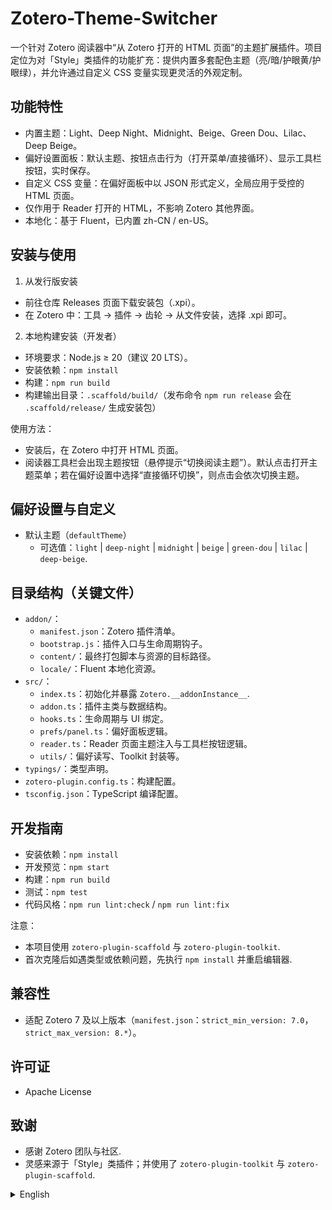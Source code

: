 # Zotero-Theme-Switcher

一个针对 Zotero 阅读器中“从 Zotero 打开的 HTML 页面”的主题扩展插件。项目定位为对「Style」类插件的功能扩充：提供内置多套配色主题（亮/暗/护眼黄/护眼绿），并允许通过自定义 CSS 变量实现更灵活的外观定制。

## 功能特性

 - 内置主题：Light、Deep Night、Midnight、Beige、Green Dou、Lilac、Deep Beige。
 - 偏好设置面板：默认主题、按钮点击行为（打开菜单/直接循环）、显示工具栏按钮，实时保存。
 - 自定义 CSS 变量：在偏好面板中以 JSON 形式定义，全局应用于受控的 HTML 页面。
 - 仅作用于 Reader 打开的 HTML，不影响 Zotero 其他界面。
 - 本地化：基于 Fluent，已内置 zh-CN / en-US。

## 安装与使用

1) 从发行版安装
- 前往仓库 Releases 页面下载安装包（.xpi）。
- 在 Zotero 中：工具 → 插件 → 齿轮 → 从文件安装，选择 .xpi 即可。

2) 本地构建安装（开发者）
- 环境要求：Node.js ≥ 20（建议 20 LTS）。
- 安装依赖：`npm install`
- 构建：`npm run build`
- 构建输出目录：`.scaffold/build/`（发布命令 `npm run release` 会在 `.scaffold/release/` 生成安装包）

使用方法：
- 安装后，在 Zotero 中打开 HTML 页面。
 - 阅读器工具栏会出现主题按钮（悬停提示“切换阅读主题”）。默认点击打开主题菜单；若在偏好设置中选择“直接循环切换”，则点击会依次切换主题。

## 偏好设置与自定义

- 默认主题（`defaultTheme`）
  - 可选值：`light` | `deep-night` | `midnight` | `beige` | `green-dou` | `lilac` | `deep-beige`.

## 目录结构（关键文件）

- `addon/`：
  - `manifest.json`：Zotero 插件清单。
  - `bootstrap.js`：插件入口与生命周期钩子。
  - `content/`：最终打包脚本与资源的目标路径。
  - `locale/`：Fluent 本地化资源。
- `src/`：
  - `index.ts`：初始化并暴露 `Zotero.__addonInstance__`.
  - `addon.ts`：插件主类与数据结构。
  - `hooks.ts`：生命周期与 UI 绑定。
  - `prefs/panel.ts`：偏好面板逻辑。
  - `reader.ts`：Reader 页面主题注入与工具栏按钮逻辑。
  - `utils/`：偏好读写、Toolkit 封装等。
- `typings/`：类型声明。
- `zotero-plugin.config.ts`：构建配置。
- `tsconfig.json`：TypeScript 编译配置。

## 开发指南

- 安装依赖：`npm install`
- 开发预览：`npm start`
- 构建：`npm run build`
- 测试：`npm test`
- 代码风格：`npm run lint:check` / `npm run lint:fix`

注意：
- 本项目使用 `zotero-plugin-scaffold` 与 `zotero-plugin-toolkit`.
- 首次克隆后如遇类型或依赖问题，先执行 `npm install` 并重启编辑器.

## 兼容性

- 适配 Zotero 7 及以上版本（`manifest.json`：`strict_min_version: 7.0`，`strict_max_version: 8.*`）。

## 许可证

- Apache License

## 致谢

- 感谢 Zotero 团队与社区.
- 灵感来源于「Style」类插件；并使用了 `zotero-plugin-toolkit` 与 `zotero-plugin-scaffold`.

<details>
<summary>English</summary>

# Zotero Theme Switcher

An add-on for themes in “HTML pages opened from Zotero” inside the Zotero Reader. It extends the idea of Style add-ons: ships multiple built-in themes and lets you customize appearance via CSS variables.

## Features

- Built-in themes: Light, Deep Night, Midnight, Beige, Green Dou, Lilac, Deep Beige.
- Preferences panel: default theme, button click behavior (open menu/cycle), show toolbar button, live-save.
- Custom CSS variables: define them as JSON in Preferences and they apply to controlled HTML pages.
- Only affects HTML opened in the Reader, not other Zotero UI.
- Localization: Fluent-based, with zh-CN / en-US .

## Install & Use

1) From Releases
- Download the .xpi from the Releases page.
- In Zotero: Tools → Add-ons → gear icon → Install from File… choose the .xpi.

2) Build locally (for developers)
- Requirements: Node.js ≥ 20 (recommended 20 LTS).
- Install deps: `npm install`
- Build: `npm run build`
- Output: `.scaffold/build/` (release: `npm run release` produces `.scaffold/release/`)

Usage:
- Open an HTML page in Zotero Reader.
- A toolbar button appears (tooltip: “Switch reading theme”). By default click opens a theme menu; if you set “cycle” in Preferences, clicking will cycle themes.

## Preferences

- defaultTheme
  - One of: `light` | `deep-night` | `midnight` | `beige` | `green-dou` | `lilac` | `deep-beige`.

## Structure

- `addon/`: `manifest.json`, `bootstrap.js`, `content/`, `locale/`
- `src/`: `index.ts`, `addon.ts`, `hooks.ts`, `prefs/panel.ts`, `reader.ts`, `utils/`
- `typings/`, `zotero-plugin.config.ts`, `tsconfig.json`

## Development

- `npm install`
- `npm start`
- `npm run build`
- `npm test`
- Lint: `npm run lint:check` / `npm run lint:fix`

## Compatibility

- Targets Zotero 7+ (`manifest.json`: `strict_min_version: 7.0`, `strict_max_version: 8.*`).

## License

- Apache License

## Acknowledgements

- Thanks to the Zotero team and community.
- Inspired by Style add-ons; built with `zotero-plugin-toolkit` and `zotero-plugin-scaffold`.

</details>
